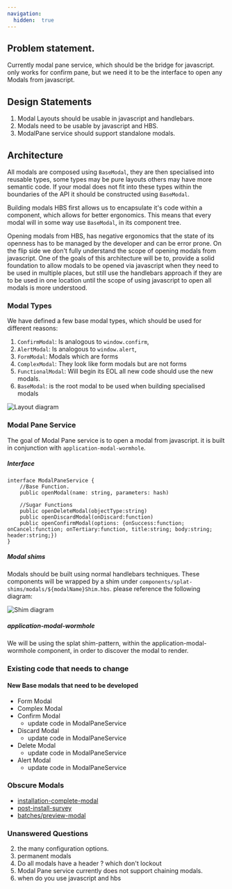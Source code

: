 ```yaml
---
navigation:
  hidden:  true
---
```

## Problem statement.
Currently modal pane service, which should be the bridge for javascript. only works for confirm pane, but we need it to be the interface to open any Modals from javascript.

## Design Statements
1. Modal Layouts should be usable in javascript and handlebars.
2. Modals need to be usable by javascript and HBS.
3. ModalPane service should support standalone modals.

## Architecture

All modals are composed using `BaseModal`, they are then specialised into reusable types, some types may be pure layouts others may have more semantic code. If your modal does not fit into these types within the boundaries of the API it should be constructed using `BaseModal`.

Building modals HBS first allows us to encapsulate it's code within a component, which allows for better ergonomics. This means that every modal will in some way use `BaseModal`, in its component tree.

Opening modals from HBS, has negative ergonomics that the state of its openness has to be managed by the developer and can be error prone. On the flip side we don't fully understand the scope of opening modals from javascript. One of the goals of this architecture will be to, provide a solid foundation to allow modals to be opened via javascript when they need to be used in multiple places, but still use the handlebars approach if they are to be used in one location until the scope of using javascript to open all modals is more understood.

### Modal Types

We have defined a few base modal types, which should be used for different reasons:
1. `ConfirmModal`: Is analogous to `window.confirm`,
2. `AlertModal`: Is analogous to `window.alert`,
2. `FormModal`: Modals which are forms
3. `ComplexModal`: They look like form modals but are not forms
4. `FunctionalModal`: Will begin its EOL all new code should use the new modals.
5. `BaseModal`: is the root modal to be used when building specialised modals

![Layout diagram](/images/technical-documents/architecture/modal-types.png)

### Modal Pane Service

The goal of Modal Pane service is to open a modal from javascript. it is built in conjunction with `application-modal-wormhole`.

##### Interface

```
interface ModalPaneService {
    //Base Function.
    public openModal(name: string, parameters: hash)

    //Sugar Functions
    public openDeleteModal(objectType:string)
    public openDiscardModal(onDiscard:function)
    public openConfirmModal(options: {onSuccess:function; onCancel:function; onTertiary:function, title:string; body:string; header:string;})
}

```

##### Modal shims

Modals should be built using normal handlebars techniques. These components will be wrapped by a shim under `components/splat-shims/modals/${modalName}Shim.hbs`. please reference the following diagram:

![Shim diagram](/images/technical-documents/architecture/modal-shims.png)

##### application-modal-wormhole

We will be using the splat shim-pattern, within the application-modal-wormhole component, in order to discover the modal to render.

### Existing code that needs to change

#### New Base modals that need to be developed
  - Form Modal
  - Complex Modal
  - Confirm Modal
    - update code in ModalPaneService
  - Discard Modal
    - update code in ModalPaneService
  - Delete Modal
    - update code in ModalPaneService
  - Alert Modal
    - update code in ModalPaneService


### Obscure Modals
 - [installation-complete-modal](https://github.com/tradegecko/tradegecko/blame/develop/app/assets/javascripts/templates/components/integrations/installation-complete-modal.hbs#L1)
 - [post-install-survey](https://github.com/tradegecko/tradegecko/blame/develop/app/assets/javascripts/templates/components/integrations/post-install-survey.hbs#L5)
 - [batches/preview-modal](https://github.com/tradegecko/tradegecko/blame/develop/app/assets/javascripts/templates/components/batches/preview-modal.hbs#L2)

### Unanswered Questions
2. the many configuration options.
5. permanent modals
6. Do all modals have a header ? which don't lockout
8. Modal Pane service currently does not support chaining modals.
9. when do you use javascript and hbs
